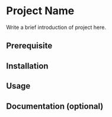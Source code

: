 # Project Name

Write a brief introduction of project here.

## Prerequisite

## Installation

## Usage

## Documentation (optional)